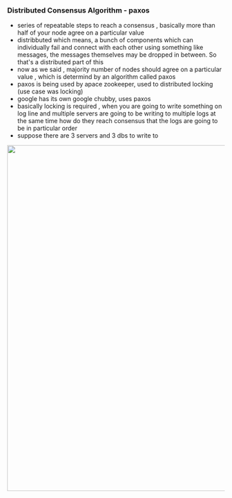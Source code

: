 ### Distributed Consensus Algorithm - paxos
- series of repeatable steps to reach a consensus , basically more than half of your node agree on a particular value
- distribbuted which means, a bunch of components which can individually fail and connect with each other using something like messages, the messages themselves may be dropped in between. So that's a distributed part of this
- now as we said , majority number of nodes should agree on a particular value , which is determind by an algorithm called paxos
- paxos is being used by apace zookeeper, used to distributed locking (use case was locking)
- google has its own google chubby, uses paxos
- basically locking is required , when you are going to write something on log line and multiple servers are going to be writing to multiple logs at the same time how do they reach consensus that the logs are going to be in particular order
- suppose there are 3 servers and 3 dbs to write to

<img width=600 height=800 src="https://github.com/user-attachments/assets/e2544534-77b2-4f3f-aada-c19338c198fc">

